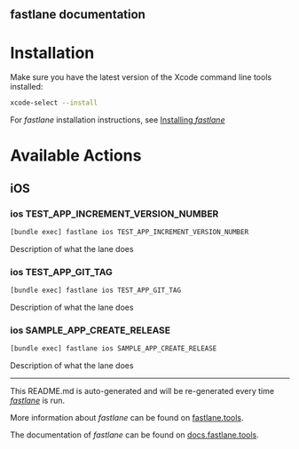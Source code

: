 fastlane documentation
----

# Installation

Make sure you have the latest version of the Xcode command line tools installed:

```sh
xcode-select --install
```

For _fastlane_ installation instructions, see [Installing _fastlane_](https://docs.fastlane.tools/#installing-fastlane)

# Available Actions

## iOS

### ios TEST_APP_INCREMENT_VERSION_NUMBER

```sh
[bundle exec] fastlane ios TEST_APP_INCREMENT_VERSION_NUMBER
```

Description of what the lane does

### ios TEST_APP_GIT_TAG

```sh
[bundle exec] fastlane ios TEST_APP_GIT_TAG
```

Description of what the lane does

### ios SAMPLE_APP_CREATE_RELEASE

```sh
[bundle exec] fastlane ios SAMPLE_APP_CREATE_RELEASE
```

Description of what the lane does

----

This README.md is auto-generated and will be re-generated every time [_fastlane_](https://fastlane.tools) is run.

More information about _fastlane_ can be found on [fastlane.tools](https://fastlane.tools).

The documentation of _fastlane_ can be found on [docs.fastlane.tools](https://docs.fastlane.tools).
